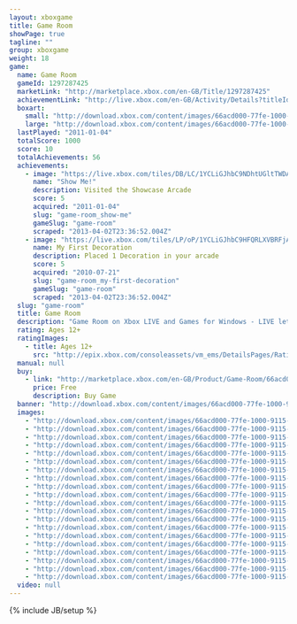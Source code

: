 ```yaml
---
layout: xboxgame
title: Game Room
showPage: true
tagline: ""
group: xboxgame
weight: 18
game: 
  name: Game Room
  gameId: 1297287425
  marketLink: "http://marketplace.xbox.com/en-GB/Title/1297287425"
  achievementLink: "http://live.xbox.com/en-GB/Activity/Details?titleId=1297287425"
  boxart: 
    small: "http://download.xbox.com/content/images/66acd000-77fe-1000-9115-d8024d530901/1033/boxartsm.jpg"
    large: "http://download.xbox.com/content/images/66acd000-77fe-1000-9115-d8024d530901/1033/boxartlg.jpg"
  lastPlayed: "2011-01-04"
  totalScore: 1000
  score: 10
  totalAchievements: 56
  achievements: 
    - image: "https://live.xbox.com/tiles/DB/LC/1YCLiGJhbC9NDhtUGltTWDAxL2FjaC8wLzQ5AAAAAOfn5-rtEhA=.jpg"
      name: "Show Me!"
      description: Visited the Showcase Arcade
      score: 5
      acquired: "2011-01-04"
      slug: "game-room_show-me"
      gameSlug: "game-room"
      scraped: "2013-04-02T23:36:52.004Z"
    - image: "https://live.xbox.com/tiles/LP/oP/1YCLiGJhbC9HFQRLXVBRFjAxL2FjaC8wLzMAAAAA5+fn+iD6Nw==.jpg"
      name: My First Decoration
      description: Placed 1 Decoration in your arcade
      score: 5
      acquired: "2010-07-21"
      slug: "game-room_my-first-decoration"
      gameSlug: "game-room"
      scraped: "2013-04-02T23:36:52.004Z"
  slug: "game-room"
  title: Game Room
  description: "Game Room on Xbox LIVE and Games for Windows - LIVE lets you relive the glory days of classic arcade and console games in their original forms. Your avatar will take part in the original sights, sounds and gameplay that will make these retro games come alive on your Xbox 360 and Windows-based PC in one fast, fun experience. Game Room will bring you a library of original classics like &ldquo;Centipede&reg;&rdquo; and &ldquo;Asteroids Deluxe&reg;&rdquo; from Atari Inc. and other favorites from Intellivision, Konami Corp, and more. With weekly new title releases, your arcade will soon be retrofitted to perfection. Challenge your friends to beat your high score by sending custom challenges and taunts across platforms, earn Achievements, unlock levels, and climb your way to the top of the universal leaderboards. Also enjoy the freedom of buying games for Game Room once and playing on both Xbox 360 and a Windows-based PC."
  rating: Ages 12+
  ratingImages: 
    - title: Ages 12+
      src: "http://epix.xbox.com/consoleassets/vm_ems/DetailsPages/RatingSystemID/14/default/Values/14003.png"
  manual: null
  buy: 
    - link: "http://marketplace.xbox.com/en-GB/Product/Game-Room/66acd000-77fe-1000-9115-d8024d530901?purchase=1&amp;DownloadType=Game"
      price: Free
      description: Buy Game
  banner: "http://download.xbox.com/content/images/66acd000-77fe-1000-9115-d8024d530901/1033/banner.png"
  images: 
    - "http://download.xbox.com/content/images/66acd000-77fe-1000-9115-d8024d530901/1033/screenlg1.jpg"
    - "http://download.xbox.com/content/images/66acd000-77fe-1000-9115-d8024d530901/1033/screenlg2.jpg"
    - "http://download.xbox.com/content/images/66acd000-77fe-1000-9115-d8024d530901/1033/screenlg3.jpg"
    - "http://download.xbox.com/content/images/66acd000-77fe-1000-9115-d8024d530901/1033/screenlg4.jpg"
    - "http://download.xbox.com/content/images/66acd000-77fe-1000-9115-d8024d530901/1033/screenlg5.jpg"
    - "http://download.xbox.com/content/images/66acd000-77fe-1000-9115-d8024d530901/1033/screenlg6.jpg"
    - "http://download.xbox.com/content/images/66acd000-77fe-1000-9115-d8024d530901/1033/screenlg7.jpg"
    - "http://download.xbox.com/content/images/66acd000-77fe-1000-9115-d8024d530901/1033/screenlg8.jpg"
    - "http://download.xbox.com/content/images/66acd000-77fe-1000-9115-d8024d530901/1033/screenlg9.jpg"
    - "http://download.xbox.com/content/images/66acd000-77fe-1000-9115-d8024d530901/1033/screenlg10.jpg"
    - "http://download.xbox.com/content/images/66acd000-77fe-1000-9115-d8024d530901/1033/screenlg11.jpg"
    - "http://download.xbox.com/content/images/66acd000-77fe-1000-9115-d8024d530901/1033/screenlg12.jpg"
    - "http://download.xbox.com/content/images/66acd000-77fe-1000-9115-d8024d530901/1033/screenlg13.jpg"
    - "http://download.xbox.com/content/images/66acd000-77fe-1000-9115-d8024d530901/1033/screenlg14.jpg"
    - "http://download.xbox.com/content/images/66acd000-77fe-1000-9115-d8024d530901/1033/screenlg15.jpg"
    - "http://download.xbox.com/content/images/66acd000-77fe-1000-9115-d8024d530901/7177/screenlg16.jpg"
    - "http://download.xbox.com/content/images/66acd000-77fe-1000-9115-d8024d530901/7177/screenlg17.jpg"
    - "http://download.xbox.com/content/images/66acd000-77fe-1000-9115-d8024d530901/7177/screenlg18.jpg"
    - "http://download.xbox.com/content/images/66acd000-77fe-1000-9115-d8024d530901/7177/screenlg19.jpg"
    - "http://download.xbox.com/content/images/66acd000-77fe-1000-9115-d8024d530901/7177/screenlg20.jpg"
  video: null
---
```

{% include JB/setup %}